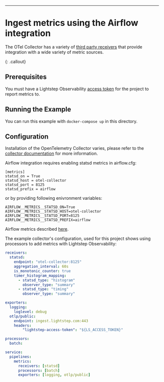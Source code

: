 ---
# Ingest metrics using the Airflow integration

The OTel Collector has a variety of [third party receivers](https://github.com/open-telemetry/opentelemetry-collector-contrib/tree/master/receiver) that provide integration with a wide variety of metric sources.

{: .callout}

## Prerequisites

You must have a Lightstep Observability [access token](/docs/create-and-manage-access-tokens) for the project to report metrics to.

## Running the Example

You can run this example with `docker-compose up` in this directory.

## Configuration

Installation of the OpenTelemetry Collector varies, please refer to the [collector documentation](https://opentelemetry.io/docs/collector/) for more information.

Airflow integration requires enabling statsd metrics in airflow.cfg:
```
[metrics]
statsd_on = True
statsd_host = otel-collector
statsd_port = 8125
statsd_prefix = airflow
```
or by providing following enivronment variables:
```
AIRFLOW__METRICS__STATSD_ON=True
AIRFLOW__METRICS__STATSD_HOST=otel-collector
AIRFLOW__METRICS__STATSD_PORT=8125
AIRFLOW__METRICS__STATSD_PREFIX=airflow
```

Airflow metrics described [here](https://airflow.apache.org/docs/apache-airflow/stable/administration-and-deployment/logging-monitoring/metrics.html).

The example collector's configuration, used for this project shows using processors to add metrics with Lightstep Observability:

```yaml
receivers:
  statsd:
    endpoint: "otel-collector:8125"
    aggregation_interval: 60s
    is_monotonic_counter: true
    timer_histogram_mapping:
      - statsd_type: "histogram"
        observer_type: "summary"
      - statsd_type: "timing"
        observer_type: "summary"

exporters:
  logging:
    loglevel: debug
  otlp/public:
    endpoint: ingest.lightstep.com:443
    headers:
        "lightstep-access-token": "${LS_ACCESS_TOKEN}"

processors:
  batch:

service:
  pipelines:
    metrics:
      receivers: [statsd]
      processors: [batch]
      exporters: [logging, otlp/public]
```
